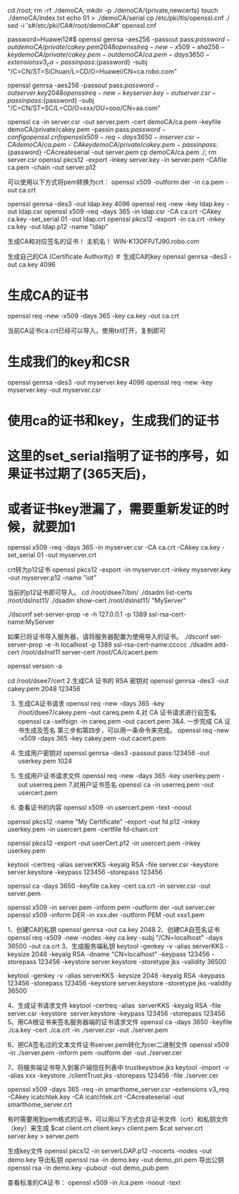 cd /root;
rm -rf ./demoCA; 
mkdir -p ./demoCA/{private,newcerts}
touch ./demoCA/index.txt
echo 01 > ./demoCA/serial
cp /etc/pki/tls/openssl.cnf ./
sed -i 's#/etc/pki/CA#/root/demoCA#' openssl.cnf

password=Huawei12#$
openssl genrsa -aes256 -passout pass:${password} -out demoCA/private/cakey.pem 2048
openssl req -new -x509 -sha256 -key demoCA/private/cakey.pem -out demoCA/ca.pem -days 3650 -extensions v3_ca -passin pass:${password} -subj "/C=CN/ST=SiChuan/L=CD/O=Huawei/CN=ca.robo.com" 

openssl genrsa -aes256 -passout pass:${password} -out server.key 2048
openssl req -new -key server.key -out server.csr -passin pass:${password} -subj "/C=CN/ST=SC/L=CD/O=xxx/OU=ooo/CN=aa.com"

openssl ca -in server.csr -out server.pem -cert demoCA/ca.pem -keyfile demoCA/private/cakey.pem -passin pass:${password} -config openssl.cnf
openssl x509 -req -days 3650 -in server.csr -CA demoCA/ca.pem -CAkey demoCA/private/cakey.pem -passin pass:${password} -CAcreateserial -out server.pem
cp demoCA/ca.pem ./; rm server.csr
openssl pkcs12 -export -inkey server.key -in server.pem -CAfile ca.pem -chain -out server.p12


可以使用以下方式将pem转换为crt：
openssl x509 -outform der -in ca.pem -out ca.crt


openssl genrsa -des3 -out ldap.key 4096
openssl req -new -key ldap.key -out ldap.csr
openssl x509 -req -days 365 -in ldap.csr -CA ca.crt -CAkey ca.key -set_serial 01 -out ldap.crt
openssl pkcs12 -export -in ca.crt -inkey ca.key -out ldap.p12 -name "ldap" 



生成CA和对应签名的证书！
主机名！
WIN-K13OFPJTJ90.robo.com


生成自己的CA (Certificate Authority)
＃ 生成CA的key
openssl genrsa -des3 -out ca.key 4096

# 生成CA的证书
openssl req -new -x509 -days 365 -key ca.key -out ca.crt

当前CA证书ca.crt已经可以导入，使用txt打开，复制即可


# 生成我们的key和CSR
openssl genrsa -des3 -out myserver.key 4096
openssl req -new -key myserver.key -out myserver.csr

# 使用ca的证书和key，生成我们的证书
# 这里的set_serial指明了证书的序号，如果证书过期了(365天后)，
# 或者证书key泄漏了，需要重新发证的时候，就要加1
openssl x509 -req -days 365 -in myserver.csr -CA ca.crt -CAkey ca.key -set_serial 01 -out myserver.crt

crt转为p12证书
openssl pkcs12 -export -in myserver.crt -inkey myserver.key -out myserver.p12 -name "iot" 

当前的p12证书即可导入。
cd /root/dsee7/bin/ 
./dsadm list-certs /root/dsInst11/
./dsadm show-cert  /root/dsInst11/ "MyServer"

./dsconf set-server-prop -e -h 127.0.0.1 -p 1389 ssl-rsa-cert-name:MyServer



如果已将证书导入服务器，请将服务器配置为使用导入的证书。
./dsconf set-server-prop -e -h localhost -p 1389 ssl-rsa-cert-name:ccccc
./dsadm add-cert /root/dsInst11 server-cert /root/CA/cacert.pem


openssl version -a

cd /root/dsee7/cert
2.生成CA 证书的 RSA 密钥对
openssl genrsa -des3 -out  cakey.pem 2048		123456

3. 生成CA证书请求				openssl req -new -days 365 -key /root/dsee7/cakey.pem -out careq.pem
4.对 CA 证书请求进行自签名		openssl ca -selfsign -in careq.pem -out cacert.pem
3&4. 一步完成 CA 证书生成及签名	第三步和第四步，可以用一条命令来完成。
openssl req -new -x509 -days 365 -key cakey.pem -out cacert.pem

5. 生成用户密钥对
openssl genrsa -des3 -passout pass:123456 -out userkey.pem 1024
6. 生成用户证书请求文件
openssl req -new -days 365 -key userkey.pem -out userreq.pem
7.对用户证书签名
openssl ca -in userreq.pem -out usercert.pem
8. 查看证书的内容
openssl x509 -in usercert.pem -text -noout


openssl pkcs12 -name "My Certificate" -export -out fd.p12 -inkey userkey.pem -in usercert.pem -certfile fd-chain.crt

openssl pkcs12 -export -out userCert.p12 -in usercert.pem -inkey userkey.pem



keytool -certreq -alias  serverKKS -keyalg RSA -file server.csr  -keystore  server.keystore  -keypass 123456 -storepass 123456

openssl ca -days 3650 -keyfile ca.key -cert ca.crt -in server.csr -out server.pem

openssl x509 -in server.pem -inform pem -outform der -out server.cer
openssl x509 -inform DER -in xxx.der -outform PEM -out xxx1.pem



1、创建CA的私钥
openssl genrsa -out ca.key 2048
2、创建CA自签名证书
openssl req -x509 -new -nodes -key ca.key -subj "/CN=localhost" -days 36500 -out ca.crt
3、生成服务端私钥
keytool -genkey -v -alias serverKKS -keysize 2048 -keyalg RSA -dname "CN=localhost" -keypass 123456 -storepass 123456 -keystore server.keystore -storetype jks -validity 36500

keytool -genkey -v -alias serverKKS -keysize 2048 -keyalg RSA -keypass 123456 -storepass 123456 -keystore server.keystore -storetype jks -validity 36500

4、生成证书请求文件
keytool -certreq -alias  serverKKS -keyalg RSA -file server.csr -keystore  server.keystore -keypass 123456 -storepass 123456
5、用CA根证书来签名服务器端的证书请求文件
openssl ca -days 3650 -keyfile ./ca.key -cert ./ca.crt -in ./server.csr -out ./server.pem

6、把CA签名过的文本文件证书server.pem转化为cer二进制文件
openssl x509 -in ./server.pem -inform pem -outform der -out ./server.cer

7、将服务端证书导入到客户端信任列表中 trustkeystroe.jks
keytool -import -v -alias xxx -keystore ./clientTrust.jks -storepass 123456 -file ./server.cer  



openssl x509 -days 365 -req -in smarthome_server.csr -extensions  v3_req -CAkey icatchtek.key -CA icatchtek.crt -CAcreateserial -out smarthome_server.crt



有时需要用到pem格式的证书，可以用以下方式合并证书文件（crt）和私钥文件（key）来生成 
$cat client.crt client.key> client.pem 
$cat server.crt server.key > server.pem 



生成key文件
openssl pkcs12 -in serverLDAP.p12 -nocerts -nodes -out demo.key
导出私钥
openssl rsa -in demo.key -out demo_pri.pem
导出公钥
openssl rsa -in demo.key -pubout -out demo_pub.pem




查看标准的CA证书：
openssl x509 -in /ca.pem -noout -text


